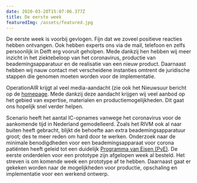```yaml
---
date: 2020-03-20T15:07:06.377Z
title: De eerste week
featuredImg: /assets/featured.jpg
---
```

De eerste week is voorbij gevlogen. Fijn dat we zoveel positieve reacties hebben ontvangen. Ook hebben experts ons via de mail, telefoon en zelfs persoonlijk in Delft erg vooruit geholpen. Mede dankzij hen hebben wij meer inzicht in het ziektebeloop van het coronavirus, productie van beademingsapparatuur en de realisatie van een nieuw product. Daarnaast hebben wij nauw contact met verscheidene instanties omtrent de juridische stappen die genomen moeten worden voor de implementatie.

OperationAIR krijgt al veel media-aandacht (zie ook het Nieuwsuur bericht op de [homepage](/). Mede dankzij deze aandacht krijgen wij veel aanbod op het gebied van expertise, materialen en productiemogelijkheden. Dit gaat ons hopelijk snel verder helpen.

Scenario heeft het aantal IC-opnames vanwege het coronavirus voor de aankomende tijd in Nederland gemodelleerd. Zoals het RIVM ook al naar buiten heeft gebracht, blijkt de behoefte aan extra beademingsapparatuur groot; des te meer reden om hard door te werken. Onderzoek naar de minimale benodigdheden voor een beademingsapparaat voor corona patiënten heeft geleid tot een duidelijk [Programma van Eisen (PvE)](/ontwerpeisen). De eerste onderdelen voor een prototype zijn afgelopen week al besteld. Het streven is om komende week een prototype af te hebben. Daarnaast gaat er gekeken worden naar de mogelijkheden voor productie, opschaling en implementatie voor een werkend ontwerp.